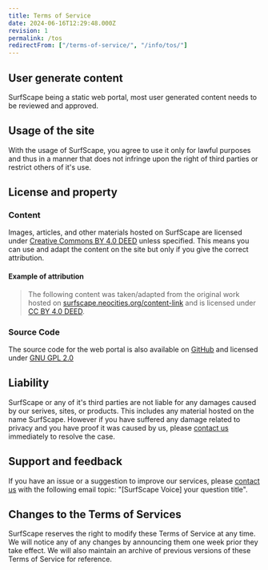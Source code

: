 ```yaml
---
title: Terms of Service
date: 2024-06-16T12:29:48.000Z
revision: 1
permalink: /tos
redirectFrom: ["/terms-of-service/", "/info/tos/"]
---
```


## User generate content

SurfScape being a static web portal, most user generated content needs to be reviewed and approved.

## Usage of the site

With the usage of SurfScape, you agree to use it only for lawful purposes and thus in a manner that does not infringe upon the right of third parties or restrict others of it's use.

## License and property

### Content

Images, articles, and other materials hosted on SurfScape are licensed under [Creative Commons BY 4.0 DEED](https://creativecommons.org/licenses/by/4.0/) unless specified. This means you can use and adapt the content on the site but only if you give the correct attribution.

#### Example of attribution

> The following content was taken/adapted from the original work hosted on [surfscape.neocities.org/content-link](surfscape.neocities.org) and is licensed under [CC BY 4.0 DEED](https://creativecommons.org/licenses/by/4.0/).

### Source Code

The source code for the web portal is also available on [GitHub](https://github.com/surfscape/web-portal) and licensed under [GNU GPL 2.0](https://www.gnu.org/licenses/old-licenses/gpl-2.0.html#SEC1)

## Liability

SurfScape or any of it's third parties are not liable for any damages caused by our serives, sites, or products. This includes any material hosted on the name SurfScape.
However if you have suffered any damage related to privacy and you have proof it was caused by us, please [contact us](/abot/contact) immediately to resolve the case.

## Support and feedback

If you have an issue or a suggestion to improve our services, please [contact us](/about/contact) with the following email topic: "[SurfScape Voice] your question title".

## Changes to the Terms of Services

SurfScape reserves the right to modify these Terms of Service at any time. We will notice any of any changes by announcing them one week prior they take effect. We will also maintain an archive of previous versions of these Terms of Service for reference.
